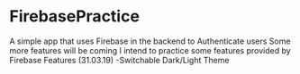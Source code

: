 # FirebasePractice

A simple app that uses Firebase in the backend to Authenticate users
Some more features will be coming
I intend to practice some features provided by Firebase 
Features (31.03.19)
-Switchable Dark/Light Theme
